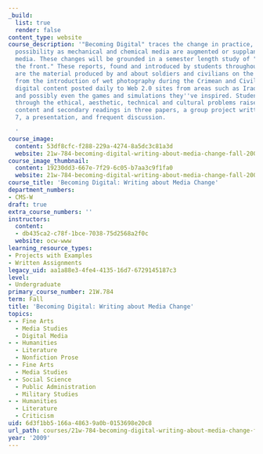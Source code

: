 ```yaml
---
_build:
  list: true
  render: false
content_type: website
course_description: '"Becoming Digital" traces the change in practice, theory and
  possibility as mechanical and chemical media are augmented or supplanted by digital
  media. These changes will be grounded in a semester length study of "reports from
  the front." These reports, found and introduced by students throughout the semester,
  are the material produced by and about soldiers and civilians on the battlefield
  from the introduction of wet photography during the Crimean and Civil Wars to contemporary
  digital content posted daily to Web 2.0 sites from areas such as Iraq and Afghanistan
  and possibly even the games and simulations they''ve inspired. Students will work
  through the ethical, aesthetic, technical and cultural problems raised by the primary
  content and secondary readings in three papers, a group project written with Inform
  7, a presentation, and frequent discussion.

  '
course_image:
  content: 53df8cfc-f288-229a-4274-8a5dc3c81a3d
  website: 21w-784-becoming-digital-writing-about-media-change-fall-2009
course_image_thumbnail:
  content: 19230dd3-667e-7f29-6c05-b7aa3c9f1fa0
  website: 21w-784-becoming-digital-writing-about-media-change-fall-2009
course_title: 'Becoming Digital: Writing about Media Change'
department_numbers:
- CMS-W
draft: true
extra_course_numbers: ''
instructors:
  content:
  - db435ca2-c78f-1bce-7038-75d2568a2f0c
  website: ocw-www
learning_resource_types:
- Projects with Examples
- Written Assignments
legacy_uid: aa1a88e3-4fe4-4135-16d7-6729145187c3
level:
- Undergraduate
primary_course_number: 21W.784
term: Fall
title: 'Becoming Digital: Writing about Media Change'
topics:
- - Fine Arts
  - Media Studies
  - Digital Media
- - Humanities
  - Literature
  - Nonfiction Prose
- - Fine Arts
  - Media Studies
- - Social Science
  - Public Administration
  - Military Studies
- - Humanities
  - Literature
  - Criticism
uid: 6d3f1bb5-166a-4863-9a0b-0153698e20c8
url_path: courses/21w-784-becoming-digital-writing-about-media-change-fall-2009
year: '2009'
---
```

